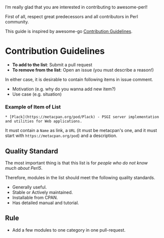 I’m really glad that you are interested in contributing to awesome-perl!

First of all, respect great predecessors and all contributors in Perl community.

This guide is inspired by awesome-go [Contribution Guidelines](https://github.com/avelino/awesome-go/blob/master/CONTRIBUTING.md).

# Contribution Guidelines

* **To add to the list**: Submit a pull request
* **To remove from the list**: Open an issue (you must describe a reason!)

In either case, it is desirable to contain following items in issue comment.

* Motivation (e.g. why do you wanna add new item?)
* Use case (e.g. situation)

### Example of Item of List

```
* [Plack](https://metacpan.org/pod/Plack) - PSGI server implementation and utilities for Web applications.
```

It must contain a `Name` as link, a `URL` (it must be metacpan's one, and it must start with `https://metacpan.org/pod`) and a description.

## Quality Standard

The most important thing is that this list is for *people who do not know much about Perl5*.

Therefore, modules in the list should meet the following quality standards.

* Generally useful.
* Stable or Actively maintained.
* Installable from CPAN.
* Has detailed manual and tutorial.

## Rule

* Add a few modules to one category in one pull-request.

